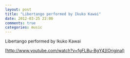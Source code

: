 ```yaml
---
layout: post
title: "Libertango performed by Ikuko Kawai"
date: 2012-03-25 22:00
comments: true
categories: music
---
```


Libertango performed by Ikuko Kawai

[http://www.youtube.com/watch?v=fgFLBu-BgY4](Original)

